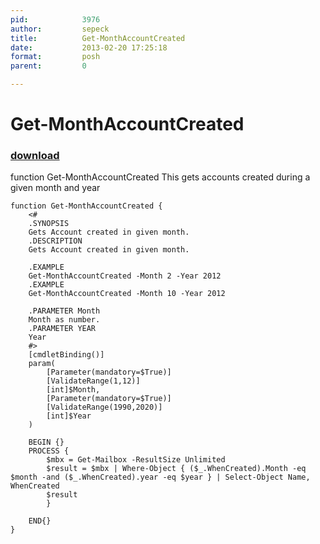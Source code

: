 ```yaml
---
pid:            3976
author:         sepeck
title:          Get-MonthAccountCreated 
date:           2013-02-20 17:25:18
format:         posh
parent:         0

---
```


# Get-MonthAccountCreated 

### [download](//scripts/3976.ps1)

function Get-MonthAccountCreated 
This gets accounts created during a given month and year

```posh
function Get-MonthAccountCreated {
    <#
    .SYNOPSIS
    Gets Account created in given month.
    .DESCRIPTION
    Gets Account created in given month.
    
    .EXAMPLE 
    Get-MonthAccountCreated -Month 2 -Year 2012
    .EXAMPLE
    Get-MonthAccountCreated -Month 10 -Year 2012
        
    .PARAMETER Month
    Month as number.
    .PARAMETER YEAR
    Year
    #>
    [cmdletBinding()]
    param(
        [Parameter(mandatory=$True)]
        [ValidateRange(1,12)]
        [int]$Month,
        [Parameter(mandatory=$True)]
        [ValidateRange(1990,2020)]
        [int]$Year
    )
 
    BEGIN {}
    PROCESS {
        $mbx = Get-Mailbox -ResultSize Unlimited
        $result = $mbx | Where-Object { ($_.WhenCreated).Month -eq $month -and ($_.WhenCreated).year -eq $year } | Select-Object Name, WhenCreated 
        $result
        }
    
    END{}
}
```
